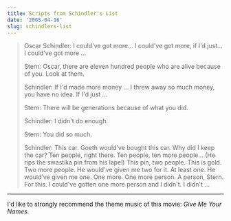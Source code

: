 ```yaml
---
title: Scripts from Schindler's List
date: '2005-04-16'
slug: schindlers-list
---
```


> Oscar Schindler: I could've got more... I could've got more, if I'd just... I could've got more ...
> 
> Stern: Oscar, there are eleven hundred people who are alive because of you. Look at them.
> 
> Schindler: If I'd made more money ... I threw away so much money, you have no idea. If I'd just ...
> 
> Stern: There will be generations because of what you did.
> 
> Schindler: I didn't do enough.
> 
> Stern: You did so much.
> 
> Schindler: This car. Goeth would've bought this car. Why did I keep the car? Ten people, right there. Ten people, ten more people... (He rips the swastika pin from his lapel) This pin, two people. This is gold. Two more people. He would've given me two for it. At least one. He would've given me one. One more. One more person. A person, Stern. For this. I could've gotten one more person and I didn't. I didn't ...

---

I'd like to strongly recommend the theme music of this movie: _Give Me Your Names_.
